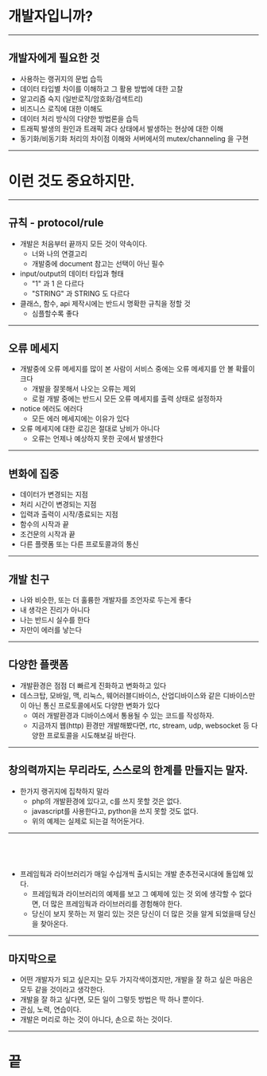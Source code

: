 # 개발자입니까?<!-- .element: class="r-fit-text" -->

---

## 개발자에게 필요한 것

- 사용하는 랭귀지의 문법 습득<!-- .element: class="fragment" -->
- 데이터 타입별 차이를 이해하고 그 활용 방법에 대한 고찰<!-- .element: class="fragment" -->
- 알고리즘 숙지 (일반로직/암호화/검색트리)<!-- .element: class="fragment" -->
- 비즈니스 로직에 대한 이해도<!-- .element: class="fragment" -->
- 데이터 처리 방식의 다양한 방법론을 습득<!-- .element: class="fragment" -->
- 트래픽 발생의 원인과 트래픽 과다 상태에서 발생하는 현상에 대한 이해<!-- .element: class="fragment" -->
- 동기화/비동기화 처리의 차이점 이해와 서버에서의 mutex/channeling 을 구현<!-- .element: class="fragment" -->

---

# 이런 것도 중요하지만.<!-- .element: class="r-fit-text" -->

---

## 규칙 - protocol/rule

- 개발은 처음부터 끝까지 모든 것이 약속이다.<!-- .element: class="fragment" -->
    - 너와 나의 연결고리
    - 개발중에 document 참고는 선택이 아닌 필수
- input/output의 데이터 타입과 형태<!-- .element: class="fragment" -->
    - "1" 과 1 은 다르다
    - "STRING" 과 STRING 도 다르다
- 클래스, 함수, api 제작시에는 반드시 명확한 규칙을 정할 것<!-- .element: class="fragment" -->
    - 심플할수록 좋다

---

## 오류 메세지

- 개발중에 오류 메세지를 많이 본 사람이 서비스 중에는 오류 메세지를 안 볼 확률이 크다<!-- .element: class="fragment" -->
    - 개발을 잘못해서 나오는 오류는 제외
    - 로컬 개발 중에는 반드시 모든 오류 메세지를 출력 상태로 설정하자
- notice 에러도 에러다<!-- .element: class="fragment" -->
    - 모든 에러 메세지에는 이유가 있다
- 오류 메세지에 대한 로깅은 절대로 낭비가 아니다<!-- .element: class="fragment" -->
    - 오류는 언제나 예상하지 못한 곳에서 발생한다

---

## 변화에 집중

- 데이터가 변경되는 지점<!-- .element: class="fragment" -->
- 처리 시간이 변경되는 지점<!-- .element: class="fragment" -->
- 입력과 출력이 시작/종료되는 지점<!-- .element: class="fragment" -->
- 함수의 시작과 끝<!-- .element: class="fragment" -->
- 조건문의 시작과 끝<!-- .element: class="fragment" -->
- 다른 플랫폼 또는 다른 프로토콜과의 통신<!-- .element: class="fragment" -->

---

## 개발 친구

- 나와 비슷한, 또는 더 훌륭한 개발자를 조언자로 두는게 좋다<!-- .element: class="fragment" -->
- 내 생각은 진리가 아니다<!-- .element: class="fragment" -->
- 나는 반드시 실수를 한다<!-- .element: class="fragment" -->
- 자만이 에러를 낳는다<!-- .element: class="fragment" -->

---

## 다양한 플랫폼

- 개발환경은 점점 더 빠르게 진화하고 변화하고 있다<!-- .element: class="fragment" -->
- 데스크탑, 모바일, 맥, 리눅스, 웨어러블디바이스, 산업디바이스와 같은 디바이스만이 아닌 통신 프로토콜에서도 다양한 변화가 있다<!-- .element: class="fragment" -->
    - 여러 개발환경과 디바이스에서 통용될 수 있는 코드를 작성하자.
    - 지금까지 웹(http) 환경만 개발해봤다면, rtc, stream, udp, websocket 등 다양한 프로토콜을 시도해보길 바란다.

---

## 창의력까지는 무리라도, 스스로의 한계를 만들지는 말자.

- 한가지 랭귀지에 집착하지 말라<!-- .element: class="fragment" -->
    - php의 개발환경에 있다고, c를 쓰지 못할 것은 없다.
    - javascript를 사용한다고, python을 쓰지 못할 것도 없다.
    - 위의 예제는 실제로 되는걸 적어둔거다.

---

## &nbsp;

- 프레임웍과 라이브러리가 매일 수십개씩 출시되는 개발 춘추전국시대에 돌입해 있다.
    - 프레임웍과 라이브러리의 예제를 보고 그 예제에 있는 것 외에 생각할 수 없다면, 더 많은 프레임웍과 라이브러리를 경험해야 한다.
    - 당신이 보지 못하는 저 멀리 있는 것은 당신이 더 많은 것을 알게 되었을때 당신을 찾아온다.

---

## 마지막으로

- 어떤 개발자가 되고 싶은지는 모두 가지각색이겠지만, 개발을 잘 하고 싶은 마음은 모두 같을 것이라고 생각한다.
- 개발을 잘 하고 싶다면, 모든 일이 그렇듯 방법은 딱 하나 뿐이다.
- 관심, 노력, 연습이다.
- 개발은 머리로 하는 것이 아니다, 손으로 하는 것이다.

---

# 끝

